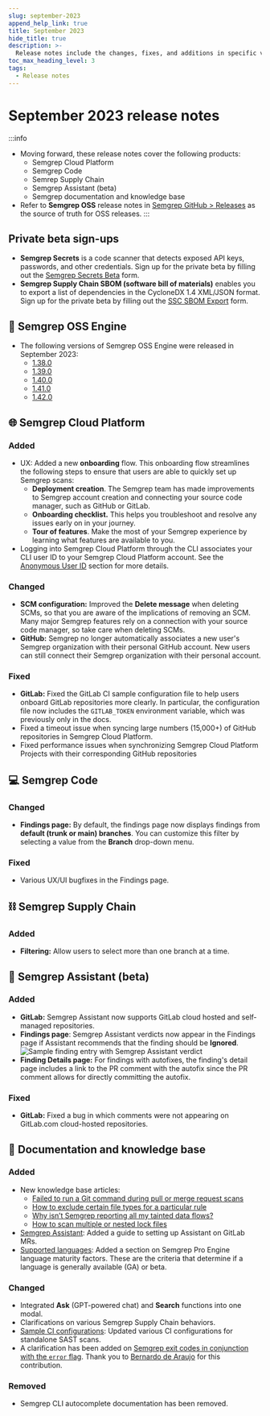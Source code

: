 ```yaml
---
slug: september-2023
append_help_link: true
title: September 2023
hide_title: true
description: >-
  Release notes include the changes, fixes, and additions in specific versions of Semgrep.
toc_max_heading_level: 3
tags:
  - Release notes
---
```


# September 2023 release notes

:::info
* Moving forward, these release notes cover the following products:
    * Semgrep Cloud Platform
    * Semgrep Code
    * Semrep Supply Chain
    * Semgrep Assistant (beta)
    * Semgrep documentation and knowledge base
* Refer to **Semgrep OSS** release notes in [<i class="fas fa-external-link fa-xs"></i> Semgrep GitHub > Releases](https://github.com/semgrep/semgrep/releases/) as the source of truth for OSS releases.
:::

## Private beta sign-ups

* **Semgrep Secrets** is a code scanner that detects exposed API keys, passwords, and other credentials. Sign up for the private beta by filling out the [<i class="fas fa-external-link fa-xs"></i> Semgrep Secrets Beta](https://get.semgrep.dev/secrets-beta-request.html) form.
* **Semgrep Supply Chain SBOM (software bill of materials)** enables you to export a list of dependencies in the CycloneDX 1.4 XML/JSON format. Sign up for the private beta by filling out the [<i class="fas fa-external-link fa-xs"></i> SSC SBOM Export](https://get.semgrep.dev/SBOM-Export-private-beta.htm) form.

## 🔧 Semgrep OSS Engine

* The following versions of Semgrep OSS Engine were released in September 2023:
  * [<i class="fas fa-external-link fa-xs"></i> 1.38.0](https://github.com/semgrep/semgrep/releases/tag/v1.38.0)
  * [<i class="fas fa-external-link fa-xs"></i> 1.39.0](https://github.com/semgrep/semgrep/releases/tag/v1.39.0)
  * [<i class="fas fa-external-link fa-xs"></i> 1.40.0](https://github.com/semgrep/semgrep/releases/tag/v1.40.0)
  * [<i class="fas fa-external-link fa-xs"></i> 1.41.0](https://github.com/semgrep/semgrep/releases/tag/v1.41.0)
  * [<i class="fas fa-external-link fa-xs"></i> 1.42.0](https://github.com/semgrep/semgrep/releases/tag/v1.42.0)

## 🌐 Semgrep Cloud Platform

### Added

- UX: Added a new **onboarding** flow. This onboarding flow streamlines the following steps to ensure that users are able to quickly set up Semgrep scans: <!-- #10473 -->
	- **Deployment creation**. The Semgrep team has made improvements to Semgrep account creation and connecting your source code manager, such as GitHub or GitLab.
	- **Onboarding checklist.** This helps you troubleshoot and resolve any issues early on in your journey.
	- **Tour of features**. Make the most of your Semgrep experience by learning what features are available to you.
- Logging into Semgrep Cloud Platform through the CLI associates your CLI user ID to your Semgrep Cloud Platform account. See the [<i class="fas fa-external-link fa-xs"></i> Anonymous User ID](https://github.com/semgrep/semgrep/blob/develop/PRIVACY.md#anonymous-user-id) section for more details.

### Changed

- **SCM configuration:** Improved the **Delete message** when deleting SCMs, so that you are aware of the implications of removing an SCM. Many major Semgrep features rely on a connection with your source code manager, so take care when deleting SCMs.
- **GitHub:** Semgrep no longer automatically associates a new user's Semgrep organization with their personal GitHub account. New users can still connect their Semgrep organization with their personal account.

### Fixed

- **GitLab:** Fixed the GitLab CI sample configuration file to help users onboard GitLab repositories more clearly. In particular, the configuration file now includes the `GITLAB_TOKEN` environment variable, which was previously only in the docs.
- Fixed a timeout issue when syncing large numbers (15,000+) of GitHub repositories in Semgrep Cloud Platform.
- Fixed performance issues when synchronizing Semgrep Cloud Platform Projects with their corresponding GitHub repositories <!-- 10156 -->

## 💻 Semgrep Code

### Changed

- **Findings page:** By default, the findings page now displays findings from **default (trunk or main) branches**. You can customize this filter by selecting a value from the **Branch** drop-down menu.

### Fixed

- Various UX/UI bugfixes in the Findings page.

## ⛓️ Semgrep Supply Chain

### Added

- **Filtering:** Allow users to select more than one branch at a time.

## 🤖 Semgrep Assistant (beta)

### Added

- **GitLab:** Semgrep Assistant now supports GitLab cloud hosted and self-managed repositories.
- **Findings page**: Semgrep Assistant verdicts now appear in the Findings page if Assistant recommends that the finding should be **Ignored**. <!-- #10438 -->
![Sample finding entry with Semgrep Assistant verdict](/img/sept-2023-assistant-findings.png)
- **Finding Details page:** For findings with autofixes, the finding's detail page includes a link to the PR comment with the autofix since the PR comment allows for directly committing the autofix. <!-- #10516 -->

### Fixed

- **GitLab:** Fixed a bug in which comments were not appearing on GitLab.com cloud-hosted repositories.

## 📝 Documentation and knowledge base

### Added

* New knowledge base articles:
    * [<i class="fa-regular fa-file-lines"></i> Failed to run a Git command during pull or merge request scans](/kb/semgrep-ci/git-command-errors)
    * [<i class="fa-regular fa-file-lines"></i> How to exclude certain file types for a particular rule](kb/rules/exclude_rule_for_certain_filetypes)
    * [<i class="fa-regular fa-file-lines"></i> Why isn’t Semgrep reporting all my tainted data flows?](kb/semgrep-code/finding_all_taints)
    * [<i class="fa-regular fa-file-lines"></i> How to scan multiple or nested lock files](kb/semgrep-supply-chain/scanning_multiple_lockfiles)
* [<i class="fa-regular fa-file-lines"></i> Semgrep Assistant](/semgrep-code/semgrep-assistant-code#enabling-semgrep-assistant): Added a guide to setting up Assistant on GitLab MRs.
* [<i class="fa-regular fa-file-lines"></i> Supported languages](/supported-languages#language-maturity-factors-pro-engine): Added a section on Semgrep Pro Engine language maturity factors. These are the criteria that determine if a language is generally available (GA) or beta.
### Changed

* Integrated **Ask** (GPT-powered chat) and **Search** functions into one modal.
* Clarifications on various Semgrep Supply Chain behaviors.
* [<i class="fa-regular fa-file-lines"></i> Sample CI configurations](semgrep-ci/sample-ci-configs):  Updated various CI configurations for standalone SAST scans.
* A clarification has been added on [Semgrep exit codes in conjunction with the `error` flag](/cli-reference#exit-codes). Thank you to [Bernardo de Araujo](https://github.com/bernardoamc) for this contribution.

### Removed

* Semgrep CLI autocomplete documentation has been removed.
